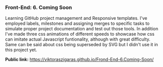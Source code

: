 ### Front-End: 6. Coming Soon

Learning GitHub project management and Responsive templates. I've employed labels, milestones and assigning merges to specific tasks to simulate proper project documentation and test out those tools. In addition I've made three css animations of different  speeds to showcase how css can imitate actual Javascript funtionality, although with great difficulty. Same can be said about css being superseded by SVG but I didn't use it in this project yet.

**Public link:** https://viktoraszigaras.github.io/Frond-End-6.Coming-Soon/
